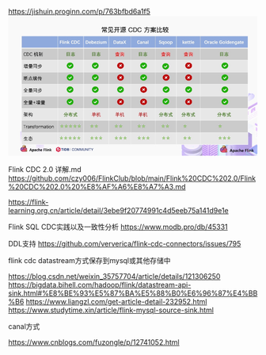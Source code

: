 https://jishuin.proginn.com/p/763bfbd6a1f5
![img_1.png](img_1.png)

Flink CDC 2.0 详解.md
https://github.com/czy006/FlinkClub/blob/main/Flink%20CDC%202.0/Flink%20CDC%202.0%20%E8%AF%A6%E8%A7%A3.md

https://flink-learning.org.cn/article/detail/3ebe9f20774991c4d5eeb75a141d9e1e

Flink SQL CDC实践以及一致性分析
https://www.modb.pro/db/45331

DDL支持
https://github.com/ververica/flink-cdc-connectors/issues/795


flink cdc datastream方式保存到mysql或其他存储中

https://blog.csdn.net/weixin_35757704/article/details/121306250
https://bigdata.bihell.com/hadoop/flink/datastream-api-sink.html#%E8%BE%93%E5%87%BA%E5%88%B0%E6%96%87%E4%BB%B6
https://www.liangzl.com/get-article-detail-232952.html
https://www.studytime.xin/article/flink-mysql-source-sink.html


canal方式

https://www.cnblogs.com/fuzongle/p/12741052.html
